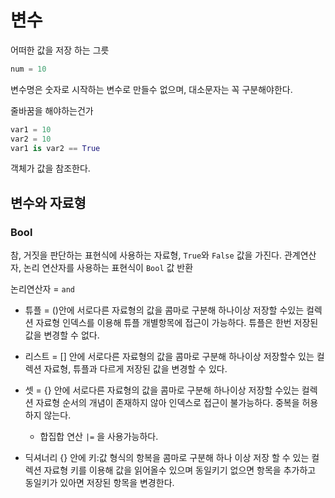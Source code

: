# 변수

어떠한 값을 저장 하는 그릇

```python
num = 10

```

변수명은 숫자로 시작하는 변수로 만들수 없으며, 대소문자는 꼭 구분해야한다.

줄바꿈을 해야하는건가 
```python
var1 = 10
var2 = 10
var1 is var2 == True
```

객체가 값을 참조한다.

## 변수와 자료형

### Bool

참, 거짓을 판단하는 표현식에 사용하는 자료형, `True`와 `False` 값을 가진다.
관계연산자, 논리 연산자를 사용하는 표현식이 `Bool` 값 반환

논리연산자 = `and`

* 튜플 = ()안에 서로다른 자료형의 값을 콤마로 구분해 
하나이상 저장할 수있는 컬렉션 자료형
인덱스를 이용해 튜플 개별항목에 접근이 가능하다.
튜플은 한번 저장된 값을 변경할 수 없다.

* 리스트 = [] 안에 서로다른 자료형의 값을 콤마로 구분해 
하나이상 저장할수 있는 컬렉션 자료형, 튜플과 다르게
저장된 값을 변경할 수 있다.

* 셋 = {} 안에 서로다른 자료형의 값을 콤마로 구분해
하나이상 저장할 수있는 컬렉션 자료형
순서의 개념이 존재하지 않아 인덱스로 접근이 불가능하다.
중복을 허용하지 않는다.
    * 합집합 연산 `|=` 을 사용가능하다.

* 딕셔너리 {} 안에 키:값 형식의 항복을 콤마로 구분해 
하나 이상 저장 할 수 있는 컬렉션 자료형 키를 이용해 값을 읽어올수 있으며
동일키기 없으면 항목을 추가하고 동일키가 있아면 저장된 항목을
변경한다.
